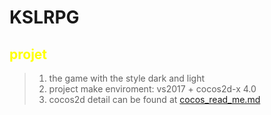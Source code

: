 # KSLRPG
## <font color=yellow> projet </font> 
> 1. the game with the style dark and light
> 2. project make enviroment: vs2017 + cocos2d-x 4.0
> 3. cocos2d detail can be found at [cocos_read_me.md](https://github.com/ApathyT/ToyProject-KSLRPG/blob/master/cocos_read_me.md)
